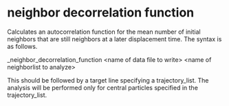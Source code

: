<h1>neighbor decorrelation function</h1>

Calculates an autocorrelation function for the mean number of initial neighbors that are still neighbors at a later displacement time. The syntax is as follows.

_neighbor\_decorrelation\_function \<name of data file to write\> \<name of neighborlist to analyze\>

This should be followed by a target line specifying a trajectory\_list. The analysis will be performed only for central particles specified in the trajectory\_list.
